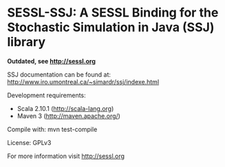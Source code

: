 # SESSL-SSJ: A SESSL Binding for the Stochastic Simulation in Java (SSJ) library

**Outdated, see http://sessl.org**

SSJ documentation can be found at: http://www.iro.umontreal.ca/~simardr/ssj/indexe.html

Development requirements: 
- Scala 2.10.1 (http://scala-lang.org)
- Maven 3 (http://maven.apache.org/)

Compile with: mvn test-compile

License: GPLv3

For more information visit http://sessl.org